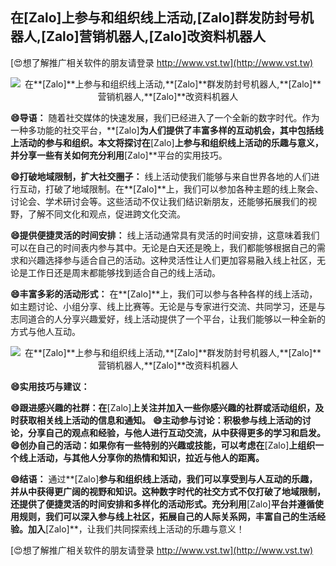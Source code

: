 ## **在**[Zalo]**上参与和组织线上活动,**[Zalo]**群发防封号机器人,**[Zalo]**营销机器人,**[Zalo]**改资料机器人**

[😍想了解推广相关软件的朋友请登录 http://www.vst.tw](http://www.vst.tw)

 <center><img src="https://vst.tw/MP4/tuiguang/png/3.png" alt="在**[Zalo]**上参与和组织线上活动,**[Zalo]**群发防封号机器人,**[Zalo]**营销机器人,**[Zalo]**改资料机器人"></center>

**😄导语：**
随着社交媒体的快速发展，我们已经进入了一个全新的数字时代。作为一种多功能的社交平台，**[Zalo]**为人们提供了丰富多样的互动机会，其中包括线上活动的参与和组织。本文将探讨在**[Zalo]**上参与和组织线上活动的乐趣与意义，并分享一些有关如何充分利用**[Zalo]**平台的实用技巧。

**😄打破地域限制，扩大社交圈子：**
线上活动使我们能够与来自世界各地的人们进行互动，打破了地域限制。在**[Zalo]**上，我们可以参加各种主题的线上聚会、讨论会、学术研讨会等。这些活动不仅让我们结识新朋友，还能够拓展我们的视野，了解不同文化和观点，促进跨文化交流。

**😄提供便捷灵活的时间安排：**
线上活动通常具有灵活的时间安排，这意味着我们可以在自己的时间表内参与其中。无论是白天还是晚上，我们都能够根据自己的需求和兴趣选择参与适合自己的活动。这种灵活性让人们更加容易融入线上社区，无论是工作日还是周末都能够找到适合自己的线上活动。

**😄丰富多彩的活动形式：**
在**[Zalo]**上，我们可以参与各种各样的线上活动，如主题讨论、小组分享、线上比赛等。无论是与专家进行交流、共同学习，还是与志同道合的人分享兴趣爱好，线上活动提供了一个平台，让我们能够以一种全新的方式与他人互动。

 <center><img src="https://vst.tw/MP4/tuiguang/png/1.png" alt="在**[Zalo]**上参与和组织线上活动,**[Zalo]**群发防封号机器人,**[Zalo]**营销机器人,**[Zalo]**改资料机器人"></center>

**😄实用技巧与建议：**

**😄跟进感兴趣的社群：在**[Zalo]**上关注并加入一些你感兴趣的社群或活动组织，及时获取相关线上活动的信息和通知。**
**😄主动参与讨论：积极参与线上活动的讨论，分享自己的观点和经验，与他人进行互动交流，从中获得更多的学习和启发。**
**😄创办自己的活动：如果你有一些特别的兴趣或技能，可以考虑在**[Zalo]**上组织一个线上活动，与其他人分享你的热情和知识，拉近与他人的距离。**

**😄结语：**
通过**[Zalo]**参与和组织线上活动，我们可以享受到与人互动的乐趣，并从中获得更广阔的视野和知识。这种数字时代的社交方式不仅打破了地域限制，还提供了便捷灵活的时间安排和多样化的活动形式。充分利用**[Zalo]**平台并遵循使用规则，我们可以深入参与线上社区，拓展自己的人际关系网，丰富自己的生活经验。加入**[Zalo]**，让我们共同探索线上活动的乐趣与意义！

[😍想了解推广相关软件的朋友请登录 http://www.vst.tw](http://www.vst.tw)



